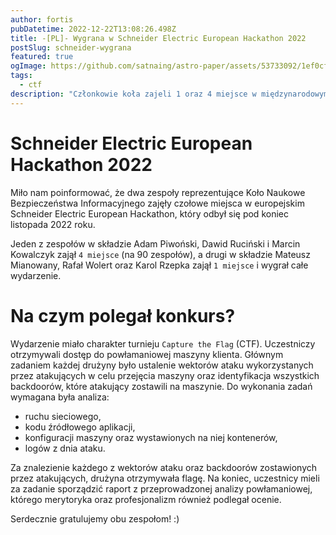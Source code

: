 ```yaml
---
author: fortis
pubDatetime: 2022-12-22T13:08:26.498Z
title: -[PL]- Wygrana w Schneider Electric European Hackathon 2022
postSlug: schneider-wygrana
featured: true
ogImage: https://github.com/satnaing/astro-paper/assets/53733092/1ef0cf03-8137-4d67-ac81-84a032119e3a
tags:
  - ctf
description: "Członkowie koła zajeli 1 oraz 4 miejsce w międzynarodowym konkursie CTF."
---
```



#  Schneider Electric European Hackathon 2022

Miło nam poinformować, że dwa zespoły reprezentujące Koło Naukowe Bezpieczeństwa Informacyjnego zajęły czołowe 
miejsca w europejskim Schneider Electric European Hackathon, który odbył się pod koniec listopada 2022 roku.

Jeden z zespołów w składzie Adam Piwoński, Dawid Ruciński i Marcin Kowalczyk zajął `4 miejsce` (na 90 zespołów), a drugi w składzie Mateusz Mianowany, Rafał Wolert oraz Karol Rzepka zajął `1 miejsce` i wygrał całe wydarzenie.


# Na czym polegał konkurs?

Wydarzenie miało charakter turnieju `Capture the Flag` (CTF). Uczestniczy otrzymywali dostęp do powłamaniowej maszyny klienta. Głównym zadaniem każdej drużyny było ustalenie wektorów ataku wykorzystanych przez atakujących w celu przejęcia maszyny oraz identyfikacja wszystkich backdoorów, które atakujący zostawili na maszynie. Do wykonania zadań wymagana była analiza:
* ruchu sieciowego,
* kodu źródłowego aplikacji,
* konfiguracji maszyny oraz wystawionych na niej kontenerów,
* logów z dnia ataku.

Za znalezienie każdego z wektorów ataku oraz backdoorów zostawionych przez atakujących, drużyna otrzymywała flagę. Na koniec, uczestnicy mieli za zadanie sporządzić raport z przeprowadzonej analizy powłamaniowej, którego merytoryka oraz profesjonalizm również podlegał ocenie. 

Serdecznie gratulujemy obu zespołom! :)



